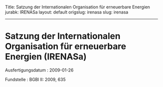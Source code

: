 Title: Satzung der Internationalen Organisation für erneuerbare Energien
jurabk: IRENASa
layout: default
origslug: irenasa
slug: irenasa

---

# Satzung der Internationalen Organisation für erneuerbare Energien (IRENASa)

Ausfertigungsdatum
:   2009-01-26

Fundstelle
:   BGBl II: 2009, 635

